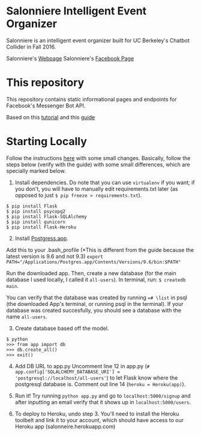 # Salonniere Intelligent Event Organizer
Salonniere is an intelligent event organizer built for UC Berkeley's Chatbot Collider in Fall 2016. 

Salonniere's [Webpage](http://salonniere.herokuapp.com/)
Salonniere's [Facebook Page](https://www.facebook.com/SalonniereAI/)

# This repository
This repository contains static informational pages and endpoints for Facebook's Messenger Bot API.

Based on this [tutorial](https://blog.hartleybrody.com/fb-messenger-bot/) and this [guide](http://blog.sahildiwan.com/posts/flask-and-postgresql-app-deployed-on-heroku/)

# Starting Locally
Follow the instructions [here](http://blog.sahildiwan.com/posts/flask-and-postgresql-app-deployed-on-heroku/) with some small changes. Basically, follow the steps below (verify with the guide) with some small differences, which are specially marked below. 

1. Install dependencies. Do note that you can use `virtualenv` if you want; if you don't, you will have to manually edit requirements.txt later (as opposed to just `$ pip freeze > requirements.txt`). 

```
$ pip install Flask
$ pip install psycopg2
$ pip install Flask-SQLAlchemy
$ pip install gunicorn
$ pip install Flask-Heroku
```

2. Install [Postgress.app](http://postgresapp.com/).

Add this to your .bash_profile (*This is different from the guide because the latest version is 9.6 and not 9.3)
`export PATH="/Applications/Postgres.app/Contents/Versions/9.6/bin:$PATH"`

Run the downloaded app. Then, create a new database (for the main database I used locally, I called it `all-users`). In terminal, run: 
`$ createdb main`. 

You can verify that the database was created by running `=# \list` in psql (the downloaded App's terminal, or running psql in the terminal). If your database was created succesfully, you should see a database with the name `all-users`. 

3. Create database based off the model.
```
$ python
>>> from app import db
>>> db.create_all()
>>> exit()
```

4. Add DB URL to app.py
Uncomment line 12 in app.py (`# app.config['SQLALCHEMY_DATABASE_URI'] = 'postgresql://localhost/all-users'`) to let Flask know where the postgresql database is. Comment out line 14 (`heroku = Heroku(app)`).

5. Run it!
Try running `python app.py` and go to `localhost:5000/signup` and after inputting an email verify that it shows up in `localhost:5000/users`. 

6. To deploy to Heroku, undo step 3. You'll need to install the Heroku toolbelt and link it to your account, which should have access to our Heroku app (salonneire.herokuapp.com)




